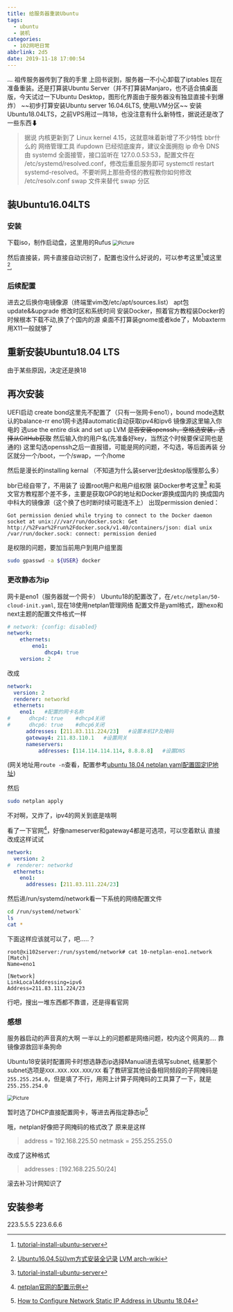 ```yaml
---
title: 给服务器重装Ubuntu
tags:
  - ubuntu
  - 装机
categories:
  - 102网吧日常
abbrlink: 2d5
date: 2019-11-18 17:00:54
---
```


<img src="https://raw.githubusercontent.com/Archaeoraptor/image_resources/ImageofBlog/haixing.png" alt="Picture" style="zoom:20%;" />
祖传服务器传到了我的手里
<!-- more -->
上回书说到，服务器一不小心卸载了iptables
现在准备重装。还是打算装Ubuntu Server（并不打算装Manjaro，也不适合搞桌面版，今天试过一下Ubuntu Desktop，图形化界面由于服务器没有独显直接卡到爆炸）
~~初步打算安装Ubuntu server 16.04.6LTS, 使用LVM分区~~
安装Ubuntu18.04LTS，之前VPS用过一阵18，也没注意有什么新特性，据说还是改了一些东西⬇

>据说
内核更新到了 Linux kernel 4.15，这就意味着新增了不少特性 bbr什么的
网络管理工具 ifupdown 已经彻底废弃，建议全面拥抱 ip 命令
DNS 由 systemd 全面接管，接口监听在 127.0.0.53:53，配置文件在 /etc/systemd/resolved.conf，修改后重启服务即可 systemctl restart systemd-resolved。不要听网上那些奇怪的教程教你如何修改 /etc/resolv.conf
swap 文件来替代 swap 分区

## 装Ubuntu16.04LTS

### 安装

下载iso，制作启动盘，这里用的Rufus
<img src="https://raw.githubusercontent.com/Archaeoraptor/image_resources/ImageofBlog/rufus.png" alt="Picture" style="zoom:80%;" />

然后直接装，网卡直接自动识别了，配置也没什么好说的，可以参考这里[^1]或这里[^2],

### 后续配置

进去之后换你电镜像源（终端里vim改/etc/apt/sources.list）
apt包update&&upgrade
修改时区和系统时间
安装Docker，照着官方教程装Docker的时候根本下载不动,换了个国内的源
桌面不打算装gnome或者kde了，Mobaxterm用X11一般就够了

## 重新安装Ubuntu18.04 LTS

由于某些原因，决定还是换18

## 再次安装

UEFI启动
create bond这里先不配置了（只有一张网卡eno1），bound mode选默认的balance-rr
eno1网卡选择automatic自动获取ipv4和ipv6
镜像源这里输入你电的
选use the entire disk and set up LVM
~~是否安装openssh，空格选安装，选择从GitHub获取~~
然后输入你的用户名(先准备好key，当然这个时候要保证网也是通的)
这里勾选openssh之后一直报错，可能是网的问题，不勾选，等后面再装
分区就分一个/boot，一个/swap，一个/home
<!-- 
（当然你要先准备好key，先用git bash生成key
`ssh-keygen -t rsa -C 'your_email@example.com'`
再到Github的SSH设置里面把公钥填进去（id_rsa.pub里面的内容）
然后测试一下是否成功
<img src="https://raw.githubusercontent.com/Archaeoraptor/image_resources/ImageofBlog/ssh-github.png" alt="Picture" style="zoom:80%;" />
） -->

然后是漫长的installing kernal
（不知道为什么装server比desktop版慢那么多）

bbr已经自带了，不用装了
设置root用户和用户组权限
装Docker参考这里[^1]
和英文官方教程那个差不多，主要是获取GPG的地址和Docker源换成国内的
换成国内中科大的镜像源（这个换了也时断时续可能连不上）
出现permission denied：

```log
Got permission denied while trying to connect to the Docker daemon socket at unix:///var/run/docker.sock: Get http://%2Fvar%2Frun%2Fdocker.sock/v1.40/containers/json: dial unix /var/run/docker.sock: connect: permission denied
```

是权限的问题，要加当前用户到用户组里面

```bash
sudo gpasswd -a ${USER} docker
```

### 更改静态为ip

网卡是eno1（服务器就一个网卡）
Ubuntu18的配置改了，在`/etc/netplan/50-cloud-init.yaml`, 现在18使用netplan管理网络
配置文件是yaml格式，跟hexo和next主题的配置文件格式一样

```yml
# network: {config: disabled}
network:
    ethernets:
        eno1:
            dhcp4: true
    version: 2
```

改成

```yml
network:
  version: 2
  renderer: networkd
  ethernets:
    eno1:   #配置的网卡名称
#      dhcp4: true    #dhcp4关闭
#      dhcp6: true    #dhcp6关闭
      addresses: [211.83.111.224/23]   #设置本机IP及掩码
      gateway4: 211.83.110.1   #设置网关
      nameservers:
          addresses: [114.114.114.114, 8.8.8.8]   #设置DNS
```

(网关地址用`route -n`查看，配置参考[ubuntu 18.04 netplan yaml配置固定IP地址](http://blog.sina.com.cn/s/blog_5373bcf40102xk5g.html))

然后

```bash
sudo netplan apply
```

不对啊，又炸了，ipv4的网关到底是啥啊

看了一下官网[^5]，好像nameserver和gateway4都是可选项，可以空着默认
直接改成这样试试

```yml
network:
  version: 2
#  renderer: networkd
  ethernets:
    eno1:
      addresses: [211.83.111.224/23]
```

然后进/run/systemd/network看一下系统的网络配置文件

```bash
cd /run/systemd/network`
ls
cat *
```

下面这样应该就可以了，吧.....？

```log
root@xi102server:/run/systemd/network# cat 10-netplan-eno1.network
[Match]
Name=eno1

[Network]
LinkLocalAddressing=ipv6
Address=211.83.111.224/23
```

行吧，搜出一堆东西都不靠谱，还是得看官网

### 感想

服务器启动的声音真的大啊
一半以上的问题都是网络问题，校内这个网真的....
靠镜像源救回半条狗命

Ubuntu18安装时配置网卡时想选静态ip选择Manual进去填写subnet, 结果那个subnet选项是`XXX.XXX.XXX.XXX/XX`
看了教研室其他设备相同频段的子网掩码是`255.255.254.0`，但是填了不行，用网上计算子网掩码的工具算了一下，就是`255.255.254.0`

<img src="https://raw.githubusercontent.com/Archaeoraptor/image_resources/ImageofBlog/netmmask.png" alt="Picture" style="zoom:80%;" />

暂时选了DHCP直接配置网卡，等进去再指定静态ip[^4]

哦，netplan好像把子网掩码的格式改了
原来是这样
>address = 192.168.225.50
netmask = 255.255.255.0

改成了这种格式
>addresses : [192.168.225.50/24]

滚去补习计网知识了

## 安装参考

[^1]:[tutorial-install-ubuntu-server](ttps://tutorials.ubuntu.com/tutorial/tutorial-install-ubuntu-server)
[^2]:[Ubuntu16.04.5以lvm方式安装全记录](https://blog.51cto.com/3241766/2323927)
 [LVM arch-wiki](https://wiki.archlinux.org/index.php/LVM_(简体中文))
[^3]:[Ubuntu 安装 Docker CE](https://yeasy.gitbooks.io/docker_practice/install/ubuntu.html)、[镜像加速器](https://yeasy.gitbooks.io/docker_practice/install/mirror.html)
[^4]:[How to Configure Network Static IP Address in Ubuntu 18.04](https://www.tecmint.com/configure-network-static-ip-address-in-ubuntu/)
[^5]:[netplan官网的配置示例](https://netplan.io/examples)

223.5.5.5
223.6.6.6
